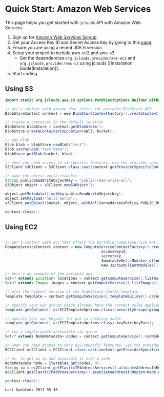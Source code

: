 # Quick Start: Amazon Web Services

This page helps you get started with `jclouds` API with Amazon Web Services

1. Sign up for [Amazon Web Services Signup](https://aws-portal.amazon.com/gp/aws/developer/registration/index.html).
2. Get your Access Key ID and Secret Access Key by going to this [page](https://aws-portal.amazon.com/gp/aws/developer/account/index.html?ie=UTF8&action=access-key).
3. Ensure you are using a recent JDK 6 version. 
4. Setup your project to include aws-ec2 and aws-s3.
	* Get the dependencies `org.jclouds.provider/aws-ec2` and `org.jclouds.provider/aws-s3` using jclouds [[Installation Guide|Installation]].
5. Start coding

## Using S3

```java
import static org.jclouds.aws.s3.options.PutObjectOptions.Builder.withAcl;

// get a context with amazon that offers the portable BlobStore API
BlobStoreContext context = new BlobStoreContextFactory().createContext("aws-s3", accesskeyid, secretkey);

// create a container in the default location
BlobStore blobStore = context.getBlobStore();
blobStore.createContainerInLocation(null, bucket);

// add blob
Blob blob = blobStore.newBlob("test");
blob.setPayload("test data");
blobStore.putBlob(bucket, blob);

// when you need access to s3-specific features, use the provider-specific context
S3Client s3Client = S3Client.class.cast(context.getProviderSpecificContext().getApi());

// make the object world readable
String publicReadWriteObjectKey = "public-read-write-acl";
S3Object object = s3Client.newS3Object();

object.getMetadata().setKey(publicReadWriteObjectKey);
object.setPayload("hello world");
s3Client.putObject(bucket, object, withAcl(CannedAccessPolicy.PUBLIC_READ));

context.close();

```

## Using EC2

```java

// get a context with ec2 that offers the portable ComputeService API
ComputeServiceContext context = new ComputeServiceContextFactory().createContext("aws-ec2", 
											accesskeyid,
											secretkey, 
											ImmutableSet.<Module> of(new Log4JLoggingModule(), <!-- TODO Review -->
											new JschSshClientModule()));

// here's an example of the portable api
Set<? extends Location> locations = context.getComputeService().listAssignableLocations();
Set<? extends Image> images = context.getComputeService().listImages();

// pick the highest version of the RightScale CentOS template
Template template = context.getComputeService().templateBuilder().osFamily(OsFamily.CENTOS).build();

// specify your own groups which already have the correct rules applied
template.getOptions().as(EC2TemplateOptions.class).securityGroups(group1);

// specify your own keypair for use in creating nodes
template.getOptions().as(EC2TemplateOptions.class).keyPair(keyPair);

// run a couple nodes accessible via group
Set<? extends NodeMetadata> nodes = context.getComputeService().runNodesInGroup("webserver", 2, template);

// when you need access to very ec2-specific features, use the provider-specific context
EC2Client ec2Client = EC2Client.class.cast(context.getProviderSpecificContext().getApi());

// ex. to get an ip and associate it with a node
NodeMetadata node = Iterables.get(nodes, 0);
String ip = ec2Client.getElasticIPAddressServices().allocateAddressInRegion(node.getLocation().getId());
ec2Client.getElasticIPAddressServices().associateAddressInRegion(node.getLocation().getId(),ip, node.getProviderId());

context.close();
```

`Last Updated: 2011-05-16`
